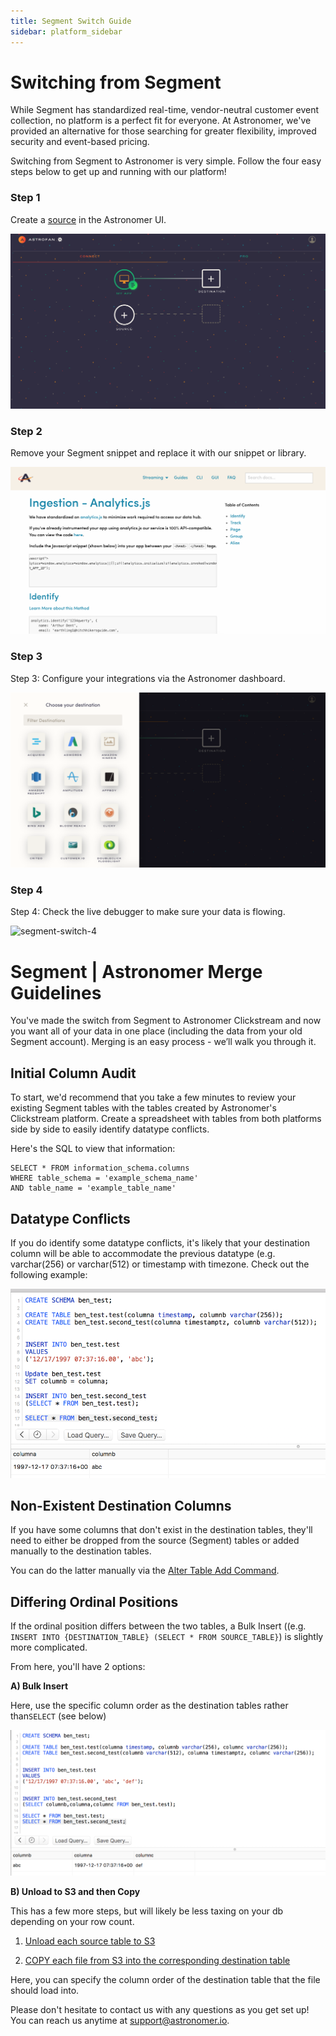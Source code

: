 ```yaml
---
title: Segment Switch Guide
sidebar: platform_sidebar
---
```

# Switching from Segment

While Segment has standardized real-time, vendor-neutral customer event collection, no platform is a perfect fit for everyone. At Astronomer, we've provided an alternative for those searching for greater flexibility, improved security and event-based pricing.

Switching from Segment to Astronomer is very simple. Follow the four easy steps below to get up and running with our platform!

### Step 1

Create a [source](/sources/overview.html) in the Astronomer UI.

![segment-switch-1](../../images/segment-switch-1.png)

### Step 2

Remove your Segment snippet and replace it with our snippet or library.

![segment-switch-2](../../images/segment-switch-2.png)

### Step 3

Step 3: Configure your integrations via the Astronomer dashboard.

![segment-switch-3](../../images/segment-switch-3.png)

### Step 4

Step 4: Check the live debugger to make sure your data is flowing.

![segment-switch-4](../../images/segment-switch-4.gif)

# Segment | Astronomer Merge Guidelines

You've made the switch from Segment to Astronomer Clickstream and now you want all of your data in one place (including the data from your old Segment account). Merging is an easy process - we’ll walk you through it.


## Initial Column Audit

To start, we'd recommend that you take a few minutes to review your existing Segment tables with the tables created by Astronomer's Clickstream platform. Create a spreadsheet with tables from both platforms side by side to easily identify datatype conflicts. 

Here's the SQL to view that information:

```
SELECT * FROM information_schema.columns
WHERE table_schema = 'example_schema_name'
AND table_name = 'example_table_name'
```

## Datatype Conflicts

If you do identify some datatype conflicts, it's likely that your destination column will be able to accommodate the previous datatype (e.g. varchar(256) or varchar(512) or timestamp with timezone. Check out the following example:

![clickstream-merge1](../../images/clickstream-merge1.png)

## Non-Existent Destination Columns

If you have some columns that don't exist in the destination tables, they'll need to either be dropped from the source (Segment) tables or added manually to the destination tables. 

You can do the latter manually via the [Alter Table Add Command](http://docs.aws.amazon.com/redshift/latest/dg/r_ALTER_TABLE.html).

## Differing Ordinal Positions

If the ordinal position differs between the two tables, a Bulk Insert ((e.g. `INSERT INTO {DESTINATION_TABLE} (SELECT * FROM SOURCE_TABLE}`) is slightly more complicated.

From here, you'll have 2 options: 

**A) Bulk Insert**

Here, use the specific column order as the destination tables rather than`SELECT` (see below)

![clickstream-merge2](../..//images/clickstream-merge2.png)

**B) Unload to S3 and then Copy**

This has a few more steps, but will likely be less taxing on your db depending on your row count. 

1. [Unload each source table to S3](http://docs.aws.amazon.com/redshift/latest/dg/r_UNLOAD.html)

2. [COPY each file from S3 into the corresponding destination table](http://docs.aws.amazon.com/redshift/latest/dg/r_COPY.html)

Here, you can specify the column order of the destination table that the file should load into. 


Please don't hesitate to contact us with any questions as you get set up! You can reach us anytime at support@astronomer.io.